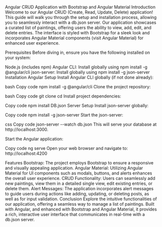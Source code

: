 Angular CRUD Application with Bootstrap and Angular Material
Introduction
Welcome to our Angular CRUD (Create, Read, Update, Delete) application! This guide will walk you through the setup and installation process, allowing you to seamlessly interact with a db.json server. Our application showcases a curated list of paintings, offering users the ability to view, add, edit, and delete entries. The interface is styled with Bootstrap for a sleek look and incorporates Angular Material components (visit Angular Material) for enhanced user experience.

Prerequisites
Before diving in, ensure you have the following installed on your system:

Node.js (includes npm)
Angular CLI: Install globally using npm install -g @angular/cli
json-server: Install globally using npm install -g json-server
Installation
Angular Setup
Install Angular CLI globally (if not done already):

bash
Copy code
npm install -g @angular/cli
Clone the project repository:

bash
Copy code
git clone <repository-url>
cd <project-name>
Install project dependencies:

Copy code
npm install
DB.json Server Setup
Install json-server globally:

Copy code
npm install -g json-server
Start the json-server:

css
Copy code
json-server --watch db.json
This will serve your database at http://localhost:3000.

Start the Angular application:

Copy code
ng serve
Open your web browser and navigate to:
http://localhost:4200

Features
Bootstrap: The project employs Bootstrap to ensure a responsive and visually appealing application.
Angular Material: Utilizing Angular Material for UI components such as modals, buttons, and alerts enhances the overall user experience.
CRUD Functionality: Users can seamlessly add new paintings, view them in a detailed single view, edit existing entries, or delete them.
Alert Messages: The application incorporates alert messages to guide users during actions like adding, updating, or deleting posts, as well as for input validation.
Conclusion
Explore the intuitive functionalities of our application, offering a seamless way to manage a list of paintings. Built with Angular, and enhanced with Bootstrap and Angular Material, it provides a rich, interactive user interface that communicates in real-time with a db.json server.
